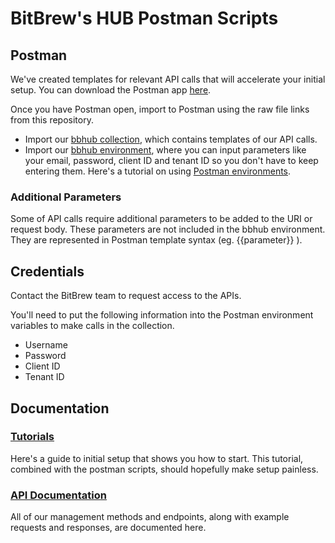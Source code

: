 # BitBrew's HUB Postman Scripts

## Postman

We've created templates for relevant API calls that will accelerate your initial
setup. You can download the Postman app [here](https://www.getpostman.com/).

Once you have Postman open, import to Postman using the raw file links from this repository.

- Import our [bbhub collection](https://raw.githubusercontent.com/BitBrew/bbhub-postman/master/bbhub.postman_collection), which contains templates of our API calls.
- Import our [bbhub environment](https://raw.githubusercontent.com/BitBrew/bbhub-postman/master/bbhub.postman_environment), where you can input parameters like your email, password, client ID and tenant ID so you don't have to keep entering them. Here's a tutorial on using [Postman environments](https://www.getpostman.com/docs/environments).

### Additional Parameters

Some of API calls require additional parameters to be added to the URI or
request body. These parameters are not included in the bbhub environment. They
are represented in Postman template syntax (eg. {{parameter}} ).

## Credentials

Contact the BitBrew team to request access to the APIs.

You'll need to put the following information into the Postman environment
variables to make calls in the collection.

- Username
- Password
- Client ID
- Tenant ID

## Documentation

### [Tutorials](http://docs.hub.bitbrew.com/docs/getting-started)

Here's a guide to initial setup that shows you how to start. This tutorial,
combined with the postman scripts, should hopefully make setup painless.

### [API Documentation](http://docs.bbhub.apiary.io)

All of our management methods and endpoints, along with example requests and
responses, are documented here.
